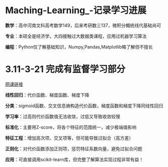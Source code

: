 # Maching-Learning_-记录学习进展

**数学**：高中河南文科高考数学149，后来考研数三137，微积分概统线代基础尚可

**专业**：本硕全是经济学，大四接触过大数据类课程，应用过机器学习算法

**编程**：Python仅了解基础知识，Numpy,Pandas,Matplotlib略了解但不擅长

# 3.11-3-21 完成有监督学习部分 

[网课链接](https://www.coursera.org/learn/machine-learning)

**线性回归**：代价函数、梯度函数、梯度下降

**分类**：sigmoid函数、交叉信息熵构造代价函数，梯度函数和梯度下降同线性回归

**学习率**：过高则代价函数值无法收敛，过低又导致收敛较慢

**标准化**：主要用Z-score，将各个特征的范围统一，减少极端值影响

**特征工程**：增加高次项、交叉项等，但可能导致过拟合（高方差）

**正则化**：对代价函数添加正则项，惩罚特征系数向量，避免过拟合问题

**应用**：可直接调用scikit-learn库，但完整了解算法实现过程非常有益！
